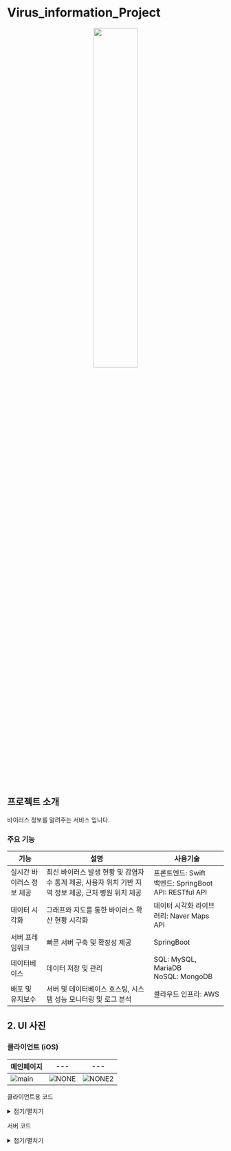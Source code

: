 # Virus_information_Project
<div align="center">
  <img style="width:45%; display:block; margin:0 auto;" src="https://github.com/LouiIII3/Social_media_project/assets/119919129/bdb22358-5e84-46e5-abe2-b3d89d1ae400"/>
</div>

## 프로젝트 소개
바이러스 정보를 알려주는 서비스 입니다.

### 주요 기능
| **기능**              | **설명**                                                                                     | **사용기술**                                                                                          |
|-----------------------|----------------------------------------------------------------------------------------------|-------------------------------------------------------------------------------------------------------|
| 실시간 바이러스 정보 제공 | 최신 바이러스 발생 현황 및 감염자 수 통계 제공, 사용자 위치 기반 지역 정보 제공, 근처 병원 위치 제공 | 프론트엔드: Swift <br>백엔드: SpringBoot <br>API: RESTful API  |               |
| 데이터 시각화         | 그래프와 지도를 통한 바이러스 확산 현황 시각화                                                   | 데이터 시각화 라이브러리: Naver Maps API                                            |
| 서버 프레임워크       | 빠른 서버 구축 및 확장성 제공                                                                   | SpringBoot                                                                          |
| 데이터베이스          | 데이터 저장 및 관리                                                                           | SQL: MySQL, MariaDB<br>NoSQL: MongoDB                                                              |               
| 배포 및 유지보수      | 서버 및 데이터베이스 호스팅, 시스템 성능 모니터링 및 로그 분석 | 클라우드 인프라: AWS|

## 2. UI 사진
### 클라이언트 (iOS)
| 메인페이지 | --- | --- |
|-------|-------|-------|
| ![main](https://github.com/LouiIII3/Virus_information_Project/assets/119919129/ee8cfdae-150b-47d6-ae84-9e1e94c5f8b5) | ![NONE](NULL) | ![NONE2](NULL) |



클라이언트용 코드 <details><summary>접기/펼치기</summary>
### adding Dependency using cocoapods
To integrate NMapsMap into your Xcode project use CocoaPods, specify it in your Podfile:
``` 
# Uncomment the next line to define a global platform for your project
platform :ios, '9.0'

target 'DiseaseTrackerMap' do
  # Comment the next line if you don't want to use dynamic frameworks
  use_frameworks!

  # Pods for DiseaseTrackerMap
  pod 'NMapsMap'

end
```

### import NMapsMap
`import NMapsMap`


### setting marker to show infected persons movements
```swift
    func setMarker(data: [UserRoute]) {
        _ = data.map { route in
            let marker = NMFMarker()
            marker.iconImage = NMF_MARKER_IMAGE_PINK
            marker.position = NMGLatLng(lat: route.latitude, lng: route.longitude)
            marker.mapView = view.mapView
            marker.iconImage = NMFOverlayImage(image: UIImage(systemName: "allergens")!)//NMFOverlayImage(name: "allergens")

            let infoWindow = NMFInfoWindow()
            let dataSource = NMFInfoWindowDefaultTextSource.data()
            dataSource.title = "\(route.identifier)"
            infoWindow.dataSource = dataSource
            infoWindow.open(with: marker)
        }
    }
```

</details>




서버 코드 <details><summary>접기/펼치기</summary>
### Database Field (Total Confirmed Cases Information)
We have information about the total confirmed cases.
``` 
@Entity
@Data
public class Virus {
    @Id
    private Long id;

    // Date
    private LocalDate date;
    // Region
    private String region;
    // Confirmed Case Number
    private int identifier;
    // Whether Recovered
    private boolean recovered;
    // Latitude
    private double latitude;
    // Longitude
    private double longitude;
}
```


</details>


